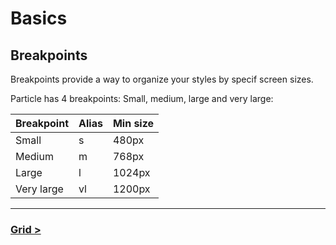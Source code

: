 # Basics

## Breakpoints

Breakpoints provide a way to organize your styles by specif screen sizes.

Particle has 4 breakpoints: Small, medium, large and very large:

| Breakpoint | Alias | Min size |
|------------|-------|----------|
| Small      | s     | 480px    |
| Medium     | m     | 768px    |
| Large      | l     | 1024px   |
| Very large | vl    | 1200px   |

---

### [Grid >](grid.md)